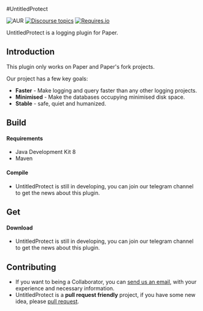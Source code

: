 #UntitledProtect

![AUR](https://img.shields.io/aur/license/yaourt.svg) 
[![Discourse topics](https://img.shields.io/badge/Channel-Telegram-4183D7.svg)](https://t.me/UntitledProtect)
[![Requires.io](https://img.shields.io/badge/dependence-Paper-F9690E.svg)](https://github.com/PaperMC/Paper)

UntitledProtect is a logging plugin for Paper.

Introduction
---
This plugin only works on Paper and Paper's fork projects.

Our project has a few key goals:

+ **Faster** - Make logging and query faster than any other logging projects.
+ **Minimised** - Make the databases occupying minimised disk space.
+ **Stable** - safe, quiet and humanized.

Build 
---
#### Requirements
+ Java Development Kit 8
+ Maven
#### Compile
+ UntitledProtect is still in developing, you can join our telegram channel to get the news about this plugin.

Get 
---
#### Download
+ UntitledProtect is still in developing, you can join our telegram channel to get the news about this plugin.

Contributing
---
+ If you want to being a Collaborator, you can [send us an email](mailto://qlx1014@gmail.com), with your experience and necessary information.
+ UntitledProtect is a **pull request friendly** project, if you have some new idea, please [pull request](https://github.com/CBM1014/UntitledProtect/pulls).
